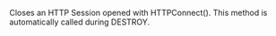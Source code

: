 ﻿Closes an HTTP Session opened with HTTPConnect(). This method is automatically called during DESTROY.